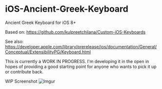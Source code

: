 iOS-Ancient-Greek-Keyboard
==========================

Ancient Greek Keyboard for iOS 8+

Based on: https://github.com/kulpreetchilana/Custom-iOS-Keyboards

See also: https://developer.apple.com/library/prerelease/ios/documentation/General/Conceptual/ExtensibilityPG/Keyboard.html

This is currently a WORK IN PROGRESS. I'm developing it in the open in hopes of providing a good starting point for anyone who wants to pick it up or contribute back.

WIP Screenshot
![Imgur](http://i.imgur.com/ZnW4qHo.png)
